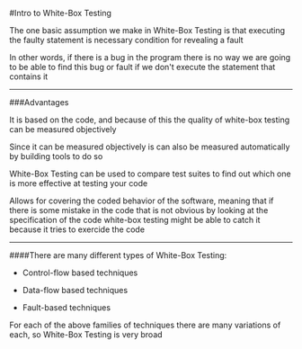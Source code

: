 #Intro to White-Box Testing

The one basic assumption we make in White-Box Testing is that executing the faulty statement is necessary condition for revealing a fault

In other words, if there is a bug in the program there is no way we are going to be able to find this bug or fault if we don't execute the statement that contains it

***

###Advantages

It is based on the code, and because of this the quality of white-box testing can be measured objectively

Since it can be measured objectively is can also be measured automatically by building tools to do so

White-Box Testing can be used to compare test suites to find out which one is more effective at testing your code

Allows for covering the coded behavior of the software, meaning that if there is some mistake in the code that is not obvious by looking at the specification of the code white-box testing might be able to catch it because it tries to exercide the code

***

####There are many different types of White-Box Testing:

- Control-flow based techniques

- Data-flow based techniques

- Fault-based techniques

For each of the above families of techniques there are many variations of each, so White-Box Testing is very broad

